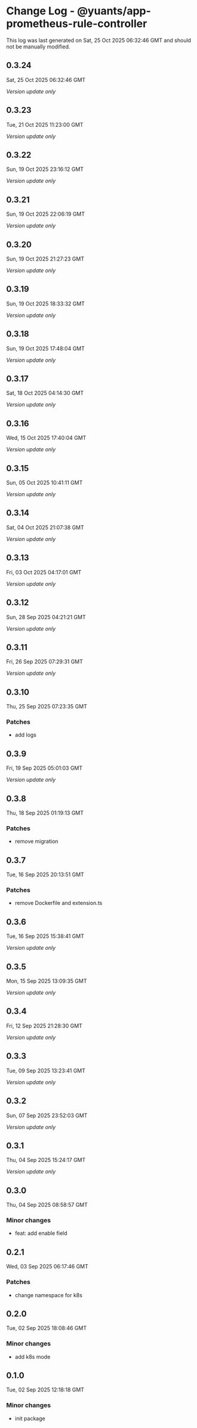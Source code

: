 # Change Log - @yuants/app-prometheus-rule-controller

This log was last generated on Sat, 25 Oct 2025 06:32:46 GMT and should not be manually modified.

## 0.3.24
Sat, 25 Oct 2025 06:32:46 GMT

_Version update only_

## 0.3.23
Tue, 21 Oct 2025 11:23:00 GMT

_Version update only_

## 0.3.22
Sun, 19 Oct 2025 23:16:12 GMT

_Version update only_

## 0.3.21
Sun, 19 Oct 2025 22:06:19 GMT

_Version update only_

## 0.3.20
Sun, 19 Oct 2025 21:27:23 GMT

_Version update only_

## 0.3.19
Sun, 19 Oct 2025 18:33:32 GMT

_Version update only_

## 0.3.18
Sun, 19 Oct 2025 17:48:04 GMT

_Version update only_

## 0.3.17
Sat, 18 Oct 2025 04:14:30 GMT

_Version update only_

## 0.3.16
Wed, 15 Oct 2025 17:40:04 GMT

_Version update only_

## 0.3.15
Sun, 05 Oct 2025 10:41:11 GMT

_Version update only_

## 0.3.14
Sat, 04 Oct 2025 21:07:38 GMT

_Version update only_

## 0.3.13
Fri, 03 Oct 2025 04:17:01 GMT

_Version update only_

## 0.3.12
Sun, 28 Sep 2025 04:21:21 GMT

_Version update only_

## 0.3.11
Fri, 26 Sep 2025 07:29:31 GMT

_Version update only_

## 0.3.10
Thu, 25 Sep 2025 07:23:35 GMT

### Patches

- add logs

## 0.3.9
Fri, 19 Sep 2025 05:01:03 GMT

_Version update only_

## 0.3.8
Thu, 18 Sep 2025 01:19:13 GMT

### Patches

- remove migration

## 0.3.7
Tue, 16 Sep 2025 20:13:51 GMT

### Patches

- remove Dockerfile and extension.ts

## 0.3.6
Tue, 16 Sep 2025 15:38:41 GMT

_Version update only_

## 0.3.5
Mon, 15 Sep 2025 13:09:35 GMT

_Version update only_

## 0.3.4
Fri, 12 Sep 2025 21:28:30 GMT

_Version update only_

## 0.3.3
Tue, 09 Sep 2025 13:23:41 GMT

_Version update only_

## 0.3.2
Sun, 07 Sep 2025 23:52:03 GMT

_Version update only_

## 0.3.1
Thu, 04 Sep 2025 15:24:17 GMT

_Version update only_

## 0.3.0
Thu, 04 Sep 2025 08:58:57 GMT

### Minor changes

- feat: add enable field

## 0.2.1
Wed, 03 Sep 2025 06:17:46 GMT

### Patches

- change namespace for k8s

## 0.2.0
Tue, 02 Sep 2025 18:08:46 GMT

### Minor changes

- add k8s mode

## 0.1.0
Tue, 02 Sep 2025 12:18:18 GMT

### Minor changes

- init package

